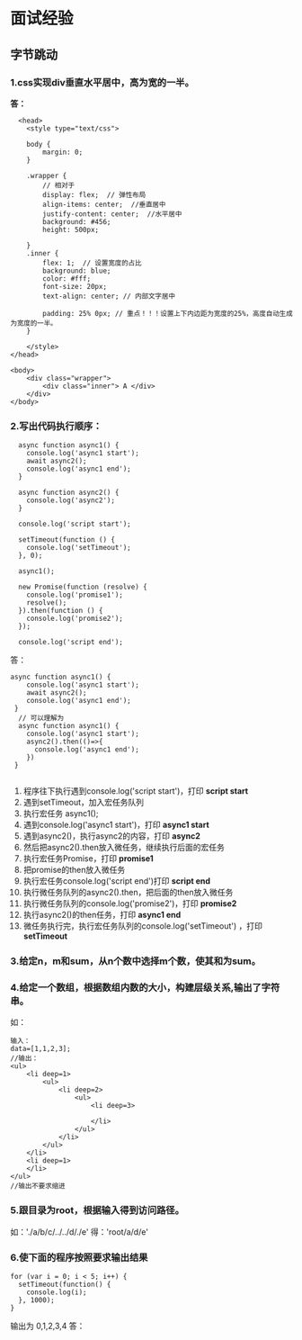 # 面试经验
## **字节跳动**
### 1.css实现div垂直水平居中，高为宽的一半。
**答：**
```
  <head>
    <style type="text/css">
 
    body {
        margin: 0;
    }
 
    .wrapper {
        // 相对于
        display: flex;  // 弹性布局
        align-items: center;  //垂直居中
        justify-content: center;  //水平居中
        background: #456;
        height: 500px;
 
    }
    .inner {
        flex: 1;  // 设置宽度的占比
        background: blue;
        color: #fff;
        font-size: 20px;
        text-align: center; // 内部文字居中
        
        padding: 25% 0px; // 重点！！！设置上下内边距为宽度的25%，高度自动生成为宽度的一半。
    }
 
    </style>
</head>
 
<body>
    <div class="wrapper">
        <div class="inner"> A </div>
    </div>
</body>
```
### 2.写出代码执行顺序：
```
  async function async1() {
    console.log('async1 start');
    await async2();
    console.log('async1 end');
  }

  async function async2() {
    console.log('async2');
  }

  console.log('script start');

  setTimeout(function () {
    console.log('setTimeout');
  }, 0);

  async1();

  new Promise(function (resolve) {
    console.log('promise1');
    resolve();
  }).then(function () {
    console.log('promise2');
  });

  console.log('script end');
```
答：
```
async function async1() {
    console.log('async1 start');
    await async2();
    console.log('async1 end');
 }
  // 可以理解为
  async function async1() {
    console.log('async1 start');
    async2().then(()=>{
      console.log('async1 end');
    })
 }
  
```
1. 程序往下执行遇到console.log('script start')，打印 **script start**
2. 遇到setTimeout，加入宏任务队列
3. 执行宏任务 async1();
4. 遇到console.log('async1 start')，打印 **async1 start**
5. 遇到async2()，执行async2的内容，打印 **async2**
6. 然后把async2().then放入微任务，继续执行后面的宏任务
7. 执行宏任务Promise，打印 **promise1**
8. 把promise的then放入微任务
9. 执行宏任务console.log('script end')打印 **script end**
10. 执行微任务队列的async2().then，把后面的then放入微任务
11. 执行微任务队列的console.log('promise2')，打印 **promise2**
12. 执行async2()的then任务，打印 **async1 end**
12. 微任务执行完，执行宏任务队列的console.log('setTimeout') ，打印 **setTimeout**

### 3.给定n，m和sum，从n个数中选择m个数，使其和为sum。
### 4.给定一个数组，根据数组内数的大小，构建层级关系,输出了字符串。
如：
```
输入：
data=[1,1,2,3];
//输出：
<ul>
    <li deep=1>
        <ul>
            <li deep=2>
                <ul>
                    <li deep=3>
                        
                    </li>
                </ul>
            </li>
        </ul>
    </li>
    <li deep=1>
    </li>
</ul>
//输出不要求缩进
```
### 5.跟目录为root，根据输入得到访问路径。
如：'./a/b/c/../../d/./e' 得：'root/a/d/e'
### 6.使下面的程序按照要求输出结果
```
for (var i = 0; i < 5; i++) {
  setTimeout(function() {
    console.log(i);
  }, 1000);
}
```
输出为
0,1,2,3,4
答：
